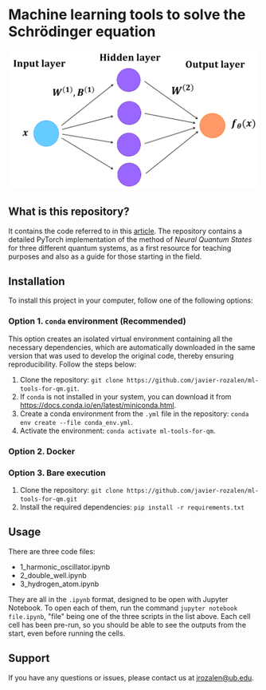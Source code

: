 # Machine learning tools to solve the Schrödinger equation
![plot](simple_ann.png)

## What is this repository?
It contains the code referred to in this [article](https://arxiv.org/abs/2205.12795). The repository contains a detailed PyTorch implementation of the method of *Neural Quantum States* for three different quantum systems, as a first resource for teaching purposes and also as a guide for those starting in the field. 

## Installation
To install this project in your computer, follow one of the following options:

### Option 1. ```conda``` environment (Recommended)
This option creates an isolated virtual environment containing all the necessary dependencies, which are automatically downloaded in the same version that was used to develop the original code, thereby ensuring reproducibility. Follow the steps below:

1. Clone the repository: `git clone https://github.com/javier-rozalen/ml-tools-for-qm.git`.
2. If ```conda``` is not installed in your system, you can download it from https://docs.conda.io/en/latest/miniconda.html. 
3. Create a conda environment from the ```.yml``` file in the repository: ```conda env create --file conda_env.yml```.
4. Activate the environment: ```conda activate ml-tools-for-qm```.

### Option 2. Docker 


### Option 3. Bare execution
1. Clone the repository: `git clone https://github.com/javier-rozalen/ml-tools-for-qm.git`
2. Install the required dependencies: `pip install -r requirements.txt`

## Usage
There are three code files: 
* 1_harmonic_oscillator.ipynb
* 2_double_well.ipynb
* 3_hydrogen_atom.ipynb

They are all in the `.ipynb` format, designed to be open with Jupyter Notebook. To open each of them, run the command `jupyter notebook file.ipynb`, "file" being one of the three scripts in the list above. Each cell cell has been pre-run, so you should be able to see the outputs from the start, even before running the cells.

## Support
If you have any questions or issues, please contact us at jrozalen@ub.edu.
